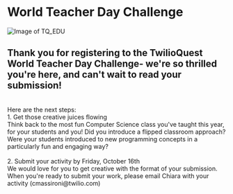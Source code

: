 # World Teacher Day Challenge
![Image of TQ_EDU](https://ci5.googleusercontent.com/proxy/d7l0lC3L9-qpResY1Wv6lvnywAc3eGuwwfUHpeGskrmEwNDJ_4UAOONEraKKJ4H4l3cxB6bQ2iJeSly6JV8nvdMhZxm8D15Ia8Cg58toXoOOSSU4WssWeKKOcf90NOcZprxozLAVIvhshcaqNh2mlGiL2WHslHFihsTlLZb0yDHInE1CHw=s0-d-e1-ft#http://cdn.mcauto-images-production.sendgrid.net/96d601d25ab47350/a540c241-b7af-419d-a776-72a5f2a3faae/600x200.png)
## Thank you for registering to the TwilioQuest World Teacher Day Challenge- we're so thrilled you're here, and can't wait to read your submission!
<br>
Here are the next steps: 
<br>
1. Get those creative juices flowing<br>
Think back to the most fun Computer Science class you've taught this year, for your students and you! Did you introduce a flipped classroom approach? Were your students introduced to new programming concepts in a particularly fun and engaging way? <br>
<br>
2. Submit your activity by Friday, October 16th<br>
We would love for you to get creative with the format of your submission. When you're ready to submit your work, please email Chiara with your activity (cmassironi@twilio.com) <br>
